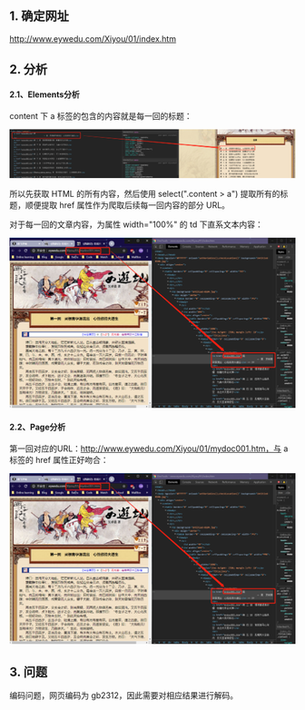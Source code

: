 ## 1. 确定网址

http://www.eywedu.com/Xiyou/01/index.htm

## 2. 分析

#### 2.1、Elements分析

content 下 a 标签的包含的内容就是每一回的标题：

![](images/1.Elements分析_a.png)

所以先获取 HTML 的所有内容，然后使用 select(".content > a") 提取所有的标题，顺便提取 href 属性作为爬取后续每一回内容的部分 URL。

对于每一回的文章内容，为属性 width="100%" 的 td 下直系文本内容：

![](images/2.Page分析_URL.png)

#### 2.2、Page分析

第一回对应的URL：http://www.eywedu.com/Xiyou/01/mydoc001.htm，与 a 标签的 href 属性正好吻合：

![](images/2.Page分析_URL.png)

## 3. 问题

编码问题，网页编码为 gb2312，因此需要对相应结果进行解码。